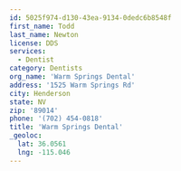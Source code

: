 ```yaml
---
id: 5025f974-d130-43ea-9134-0dedc6b8548f
first_name: Todd
last_name: Newton
license: DDS
services:
  - Dentist
category: Dentists
org_name: 'Warm Springs Dental'
address: '1525 Warm Springs Rd'
city: Henderson
state: NV
zip: '89014'
phone: '(702) 454-0818'
title: 'Warm Springs Dental'
_geoloc:
  lat: 36.0561
  lng: -115.046
---
```

